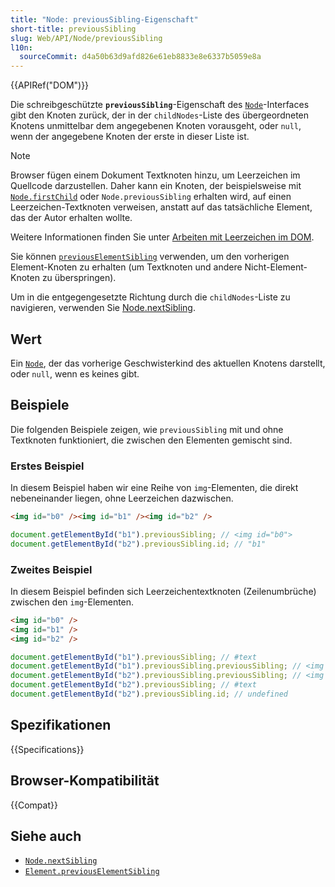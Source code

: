 ```yaml
---
title: "Node: previousSibling-Eigenschaft"
short-title: previousSibling
slug: Web/API/Node/previousSibling
l10n:
  sourceCommit: d4a50b63d9afd826e61eb8833e8e6337b5059e8a
---
```


{{APIRef("DOM")}}

Die schreibgeschützte **`previousSibling`**-Eigenschaft des [`Node`](/de/docs/Web/API/Node)-Interfaces gibt den Knoten zurück, der in der `childNodes`-Liste des übergeordneten Knotens unmittelbar dem angegebenen Knoten vorausgeht, oder `null`, wenn der angegebene Knoten der erste in dieser Liste ist.

> [!NOTE]
> Browser fügen einem Dokument Textknoten hinzu, um Leerzeichen im Quellcode darzustellen.
> Daher kann ein Knoten, der beispielsweise mit [`Node.firstChild`](/de/docs/Web/API/Node/firstChild) oder `Node.previousSibling` erhalten wird, auf einen Leerzeichen-Textknoten verweisen, anstatt auf das tatsächliche Element, das der Autor erhalten wollte.
>
> Weitere Informationen finden Sie unter [Arbeiten mit Leerzeichen im DOM](/de/docs/Web/CSS/CSS_text/Whitespace#working_with_whitespace_in_the_dom).
>
> Sie können [`previousElementSibling`](/de/docs/Web/API/Element/previousElementSibling) verwenden, um den vorherigen Element-Knoten zu erhalten (um Textknoten und andere Nicht-Element-Knoten zu überspringen).
>
> Um in die entgegengesetzte Richtung durch die `childNodes`-Liste zu navigieren, verwenden Sie [Node.nextSibling](/de/docs/Web/API/Node/nextSibling).

## Wert

Ein [`Node`](/de/docs/Web/API/Node), der das vorherige Geschwisterkind des aktuellen Knotens darstellt, oder `null`, wenn es keines gibt.

## Beispiele

Die folgenden Beispiele zeigen, wie `previousSibling` mit und ohne Textknoten funktioniert, die zwischen den Elementen gemischt sind.

### Erstes Beispiel

In diesem Beispiel haben wir eine Reihe von `img`-Elementen, die direkt nebeneinander liegen, ohne Leerzeichen dazwischen.

```html
<img id="b0" /><img id="b1" /><img id="b2" />
```

```js
document.getElementById("b1").previousSibling; // <img id="b0">
document.getElementById("b2").previousSibling.id; // "b1"
```

### Zweites Beispiel

In diesem Beispiel befinden sich Leerzeichentextknoten (Zeilenumbrüche) zwischen den `img`-Elementen.

```html
<img id="b0" />
<img id="b1" />
<img id="b2" />
```

```js
document.getElementById("b1").previousSibling; // #text
document.getElementById("b1").previousSibling.previousSibling; // <img id="b0">
document.getElementById("b2").previousSibling.previousSibling; // <img id="b1">
document.getElementById("b2").previousSibling; // #text
document.getElementById("b2").previousSibling.id; // undefined
```

## Spezifikationen

{{Specifications}}

## Browser-Kompatibilität

{{Compat}}

## Siehe auch

- [`Node.nextSibling`](/de/docs/Web/API/Node/nextSibling)
- [`Element.previousElementSibling`](/de/docs/Web/API/Element/previousElementSibling)
